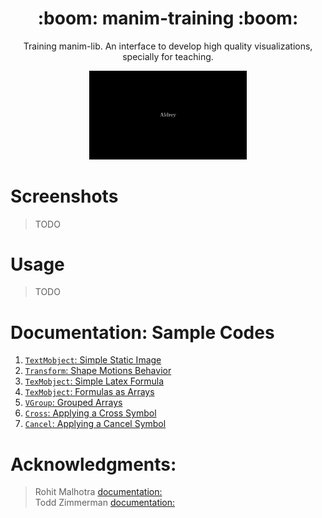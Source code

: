<h1 align='center'>:boom: manim-training :boom:</h1>

<p align='center'> Training manim-lib. An interface to develop high quality visualizations, specially for teaching.</p>
<p align='center'><img src="/previews/rotation.gif" width="50%"/> </p>


# Screenshots 


> TODO

# Usage

> TODO

# Documentation: Sample Codes

1. [`TextMobject`: Simple Static Image](https://github.com/aguiarandre/manim-training/blob/master/docs/static_text.md)
2. [`Transform`: Shape Motions Behavior](https://github.com/aguiarandre/manim-training/blob/master/docs/shape_motions.md)
3. [`TexMobject`: Simple Latex Formula](https://github.com/aguiarandre/manim-training/blob/master/docs/simple_formula.md)
4. [`TexMobject`: Formulas as Arrays](https://github.com/aguiarandre/manim-training/blob/master/docs/text_array.md)
5. [`VGroup`: Grouped Arrays](https://github.com/aguiarandre/manim-training/blob/master/docs/grouped_arrays.md)
6. [`Cross`: Applying a Cross Symbol](https://github.com/aguiarandre/manim-training/blob/master/docs/cross.md)
7. [`Cancel`: Applying a Cancel Symbol](https://github.com/aguiarandre/manim-training/blob/master/docs/cancel.md)


# Acknowledgments: 

> Rohit Malhotra [documentation:](https://github.com/malhotra5/Manim-Tutorial)  
> Todd Zimmerman [documentation:](https://talkingphysics.wordpress.com/2019/01/08/getting-started-animating-with-manim-and-python-3-7/)
